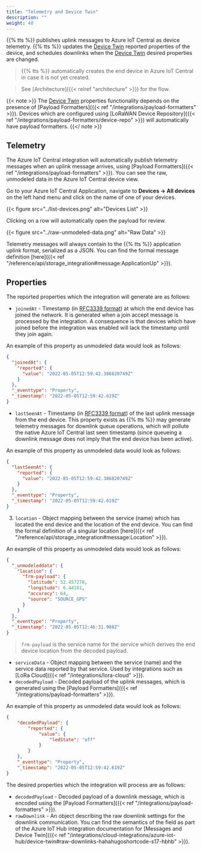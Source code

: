 ```yaml
---
title: "Telemetry and Device Twin"
description: ""
weight: 40
---
```


{{% tts %}} publishes uplink messages to Azure IoT Central as device telemetry. {{% tts %}} updates the [Device Twin](https://docs.microsoft.com/en-us/azure/iot-hub/iot-hub-devguide-device-twins) reported properties of the device, and schedules downlinks when the [Device Twin](https://docs.microsoft.com/en-us/azure/iot-hub/iot-hub-devguide-device-twins) desired properties are changed.

<!--more-->

> {{% tts %}} automatically creates the end device in Azure IoT Central in case it is not yet created.

> See [Architecture]({{< relref "architecture" >}}) for the flow.

{{< note >}} The [Device Twin](https://docs.microsoft.com/en-us/azure/iot-hub/iot-hub-devguide-device-twins) properties functionality depends on the presence of [Payload Formatters]({{< ref "/integrations/payload-formatters" >}}). Devices which are configured using [LoRaWAN Device Repository]({{< ref "/integrations/payload-formatters/device-repo" >}}) will automatically have payload formatters. {{</ note >}}

## Telemetry

The Azure IoT Central integration will automatically publish telemetry messages when an uplink message arrives, using [Payload Formatters]({{< ref "/integrations/payload-formatters" >}}). You can see the raw, unmodeled data in the Azure IoT Central device view.

Go to your Azure IoT Central Application, navigate to **Devices &#8594; All devices** on the left hand menu and click on the name of one of your devices.

{{< figure src="../list-devices.png" alt="Devices List" >}}

Clicking on a row will automatically open the payload for review.

{{< figure src="../raw-unmodeled-data.png" alt="Raw Data" >}}

Telemetry messages will always contain to the {{% tts %}} application uplink format, serialized as a JSON. You can find the formal message definition [here]({{< ref "/reference/api/storage_integration#message:ApplicationUp" >}}).

## Properties

The reported properties which the integration will generate are as follows:

- `joinedAt` - Timestamp (in [RFC3339 format](https://datatracker.ietf.org/doc/html/rfc3339)) at which the end device has joined the network. It is generated when a join accept message is processed by the integration. A consequence is that devices which have joined before the integration was enabled will lack the timestamp until they join again.

An example of this property as unmodeled data would look as follows:
```json
{
  "joinedAt": {
    "reported": {
      "value": "2022-05-05T12:59:42.386820749Z"
    }
  },
  "_eventtype": "Property",
  "_timestamp": "2022-05-05T12:59:42.619Z"
}
```

- `lastSeenAt` - Timestamp (in [RFC3339 format](https://datatracker.ietf.org/doc/html/rfc3339)) of the last uplink message from the end device. This property exists as {{% tts %}} may generate telemetry messages for downlink queue operations, which will pollute the native Azure IoT Central last seen timestamp (since queueing a downlink message does not imply that the end device has been active).

An example of this property as unmodeled data would look as follows:
```json
{
  "lastSeenAt": {
    "reported": {
      "value": "2022-05-05T12:59:42.386820749Z"
    }
  },
  "_eventtype": "Property",
  "_timestamp": "2022-05-05T12:59:42.619Z"
}
```

3. `location` - Object mapping between the service (name) which has located the end device and the location of the end device. You can find the formal definition of a singular location [here]({{< ref "/reference/api/storage_integration#message:Location" >}}).

An example of this property as unmodeled data would look as follows:
```json
{
  "_unmodeleddata": {
    "location": {
      "frm-payload": {
        "latitude": 52.457278,
        "longitude": 6.44181,
        "accuracy": 64,
        "source": "SOURCE_GPS"
      }
    }
  },
  "_eventtype": "Property",
  "_timestamp": "2022-05-05T12:46:31.988Z"
}
```

> `frm-payload` is the service name for the service which derives the end device location from the decoded payload.

- `serviceData` - Object mapping between the service (name) and the service data reported by that service. Used by integrations such as [LoRa Cloud]({{< ref "/integrations/lora-cloud" >}}).
- `decodedPayload` - Decoded payload of the uplink messages, which is generated using the [Payload Formatters]({{< ref "/integrations/payload-formatters" >}}).

An example of this property as unmodeled data would look as follows:
```json
{
	"decodedPayload": {
		"reported": {
			"value": {
				"ledState": "off"
			}
		}
	},
	"_eventtype": "Property",
	"_timestamp": "2022-05-05T12:59:42.619Z"
}
```

The desired properties which the integration will process are as follows:

- `decodedPayload` - Decoded payload of a downlink message, which is encoded using the [Payload Formatters]({{< ref "/integrations/payload-formatters" >}}).
- `rawDownlink` - An object describing the raw downlink settings for the downlink communication. You can find the semantics of the field as part of the Azure IoT Hub integration documentation for [Messages and Device Twin]({{< ref "/integrations/cloud-integrations/azure-iot-hub/device-twin#raw-downlinks-hahahugoshortcode-s17-hbhb" >}}).
